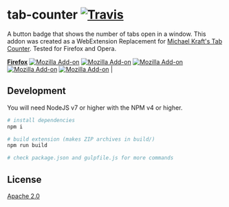 tab-counter [![Travis](https://img.shields.io/travis/DaAwesomeP/tab-counter.svg?style=flat-square)](https://travis-ci.org/DaAwesomeP/tab-counter)
===========
A button badge that shows the number of tabs open in a window. This addon was created as a WebExtension Replacement for [Michael Kraft's Tab Counter](https://addons.mozilla.org/en-US/firefox/addon/tab-counter/). Tested for Firefox and Opera.

[**Firefox**](https://addons.mozilla.org/en-US/firefox/addon/tab-counter-fork/) [![Mozilla Add-on](https://img.shields.io/badge/firefox-download-orange.svg?style=flat-square)](https://addons.mozilla.org/en-US/firefox/addon/tab-counter-fork/) [![Mozilla Add-on](https://img.shields.io/amo/v/tab-counter-fork.svg?style=flat-square)](https://addons.mozilla.org/en-US/firefox/addon/tab-counter-fork/) [![Mozilla Add-on](https://img.shields.io/amo/d/tab-counter-fork.svg?style=flat-square)](https://addons.mozilla.org/en-US/firefox/addon/tab-counter-fork/) [![Mozilla Add-on](https://img.shields.io/amo/users/tab-counter-fork.svg?style=flat-square)](https://addons.mozilla.org/en-US/firefox/addon/tab-counter-fork/) [![Mozilla Add-on](https://img.shields.io/amo/stars/tab-counter-fork.svg?style=flat-square)](https://addons.mozilla.org/en-US/firefox/addon/tab-counter-fork/) |

## Development
You will need NodeJS v7 or higher with the NPM v4 or higher.
```bash
# install dependencies
npm i

# build extension (makes ZIP archives in build/)
npm run build

# check package.json and gulpfile.js for more commands
```

## License
[Apache 2.0](https://github.com/DaAwesomeP/tab-counter/blob/master/LICENSE)
